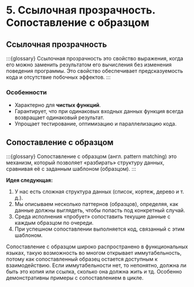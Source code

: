 # 5. Ссылочная прозрачность. Сопоставление с образцом

## Ссылочная прозрачность

:::{glossary}
Ссылочная прозрачность
    это свойство выражения, когда его можно заменить результатом его вычисления без изменения поведения программы. Это свойство обеспечивает предсказуемость кода и отсутствие побочных эффектов.
:::

### Особенности

- Характерно для **чистых функций**.
- Гарантирует, что при одинаковых входных данных функция всегда возвращает одинаковый результат.
- Упрощает тестирование, оптимизацию и параллелизацию кода.

## Сопоставление с образцом

:::{glossary}
Сопоставление с образцом (англ. pattern matching)
    это механизм, который позволяет «разбирать» структуру данных, сравнивая её с заданным шаблоном (образцом).
:::

**Идея следующая:**

1. У нас есть сложная структура данных (список, кортеж, дерево и т. д.).
2. Мы описываем несколько паттернов (образцов), определяя, как данные должны выглядеть, чтобы попасть под конкретный случай.
3. Среда исполнения «пробует» сопоставить текущие данные с каждым образцом по очереди.
4. При успешном сопоставлении выполняется код, связанный с этим шаблоном.

Сопоставление с образцом широко распространено в функциональных языках, такую возможность во многом открывает иммутабельность, потому как сопоставленный образец остается доступным к взаимодействию. Если иммутабельности нет, то непонятно, должна ли быть это копия или ссылка, сколько она должна жить и тд. Особенно демонстративны примеры с сопоставлением в цикле.
